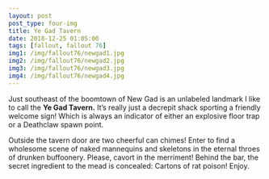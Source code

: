 ```yaml
---
layout: post
post_type: four-img
title: Ye Gad Tavern
date: 2018-12-25 01:05:00
tags: [fallout, fallout 76]
img1: /img/fallout76/newgad1.jpg
img2: /img/fallout76/newgad2.jpg
img3: /img/fallout76/newgad3.jpg
img4: /img/fallout76/newgad4.jpg
---
```

Just southeast of the boomtown of New Gad is an unlabeled landmark I like to call the **Ye Gad Tavern.** It’s really just a decrepit shack sporting a friendly welcome sign! Which is always an indicator of either an explosive floor trap or a Deathclaw spawn point.

Outside the tavern door are two cheerful can chimes! Enter to find a wholesome scene of naked mannequins and skeletons in the eternal throes of drunken buffoonery. Please, cavort in the merriment! Behind the bar, the secret ingredient to the mead is concealed: Cartons of rat poison! Enjoy.
